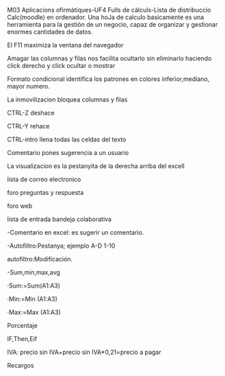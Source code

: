 
M03 Aplicacions ofirmàtiques-UF4 Fulls de càlculs-Lista de distribuccio Calc(moodle) en ordenador. 
Una hoJa de calculo basicamente es una herramienta para la gestión de un negocio, capaz de organizar y gestionar enormes cantidades de datos.

El F11 maximiza la ventana del navegador 

Amagar las columnas y filas nos facilita ocultarlo sin eliminarlo haciendo click derecho y click ocultar o mostrar

Formato condicional identifica los patrones en colores inferior,mediano, mayor numero.

La inmovilizacion bloquea columnas y filas

CTRL-Z deshace

CTRL-Y rehace

CTRL-intro llena todas las celdas del texto

Comentario pones sugerencia a un usuario

La visualizacion es la pestanyita de la derecha arriba del excell

lista de correo electronico

foro preguntas y respuesta

foro web

lista de entrada bandeja colaborativa

-Comentario en excel: es sugerir un comentario.

-Autofiltro:Pestanya; ejemplo A-D 1-10

autofiltro:Modificación.

-Sum,min,max,avg

·Sum:=Sum(A1:A3)

·Min:=Min (A1:A3)

·Max:=Max (A1:A3)

Porcentaje

IF,Then,Eif

IVA: precio sin IVA+precio sin IVA*0,21=precio a pagar

Recargos




